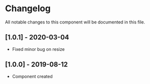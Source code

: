 # Changelog
All notable changes to this component will be documented in this file.

## [1.0.1] - 2020-03-04
- Fixed minor bug on resize

## [1.0.0] - 2019-08-12
- Component created
